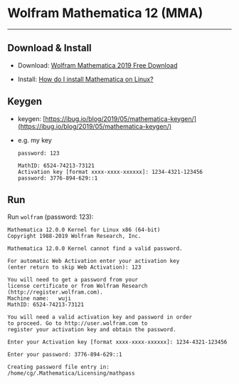 
# Wolfram Mathematica 12 (MMA)

---

## Download & Install 

- Download: [Wolfram Mathematica 2019 Free Download](https://getintopc.com/softwares/maths/wolfram-mathematica-2019-free-download/)

- Install: [How do I install Mathematica on Linux?](https://support.wolfram.com/12453)

## Keygen

- keygen: [https://ibug.io/blog/2019/05/mathematica-keygen/](https://ibug.io/blog/2019/05/mathematica-keygen/)

- e.g. my key
    ```
    password: 123
    
    MathID:	6524-74213-73121
    Activation key [format xxxx-xxxx-xxxxxx]: 1234-4321-123456
    password: 3776-894-629::1
    ```

## Run

Run `wolfram` (password: 123):

```
Mathematica 12.0.0 Kernel for Linux x86 (64-bit)
Copyright 1988-2019 Wolfram Research, Inc.
    
Mathematica 12.0.0 Kernel cannot find a valid password.
    
For automatic Web Activation enter your activation key
(enter return to skip Web Activation): 123
    
You will need to get a password from your
license certificate or from Wolfram Research
(http://register.wolfram.com).
Machine name:	wuji
MathID:	6524-74213-73121
    
You will need a valid activation key and password in order
to proceed. Go to http://user.wolfram.com to
register your activation key and obtain the password.
    
Enter your Activation key [format xxxx-xxxx-xxxxxx]: 1234-4321-123456
    
Enter your password: 3776-894-629::1
    
Creating password file entry in:
/home/cg/.Mathematica/Licensing/mathpass
```
    